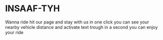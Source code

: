 # INSAAF-TYH
Wanna ride hit our page and stay with us in one click you can see your nearby vehicle distance and activate text trough in a second you can enjoy your ride 
